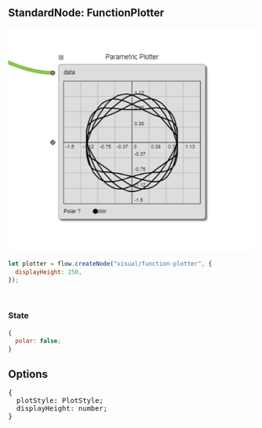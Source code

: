 ## StandardNode: FunctionPlotter

<img class="zoomable" alt="FunctionPlotter standard node" src="/images/standard-nodes/visual/function-plotter.png" />

<Hierarchy :extend="{name: 'Node', link: '../../api/classes/node.html'}" />
<br/>

```js
let plotter = flow.createNode("visual/function-plotter", {
  displayHeight: 250,
});
```

<br/>

### State

```js
{
  polar: false;
}
```

## Options

<pre>
{
  plotStyle: <Ref to="../../api/interfaces/plot-style">PlotStyle</Ref>;
  displayHeight: number;
}
</pre>
